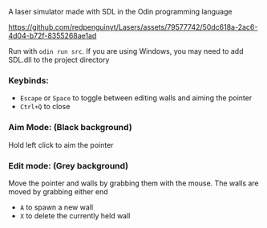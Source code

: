 A laser simulator made with SDL in the Odin programming language

https://github.com/redpenguinyt/Lasers/assets/79577742/50dc618a-2ac6-4d04-b72f-8355268ae1ad

Run with `odin run src`. If you are using Windows, you may need to add SDL.dll to the project directory

### Keybinds:
- `Escape` or `Space` to toggle between editing walls and aiming the pointer
- `Ctrl+Q` to close

### Aim Mode: (Black background)
Hold left click to aim the pointer

### Edit mode: (Grey background)
Move the pointer and walls by grabbing them with the mouse. The walls are moved by grabbing either end
- `A` to spawn a new wall
- `X` to delete the currently held wall
